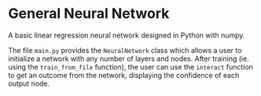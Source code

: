 # General Neural Network

A basic linear regression neural network designed in Python with numpy.

The file `main.py` provides the `NeuralNetwork` class which allows a user to
initialize a network with any number of layers and nodes. After training (ie. 
using the `train_from_file` function), the user can use the `interact` function
to get an outcome from the network, displaying the confidence of each output
node.